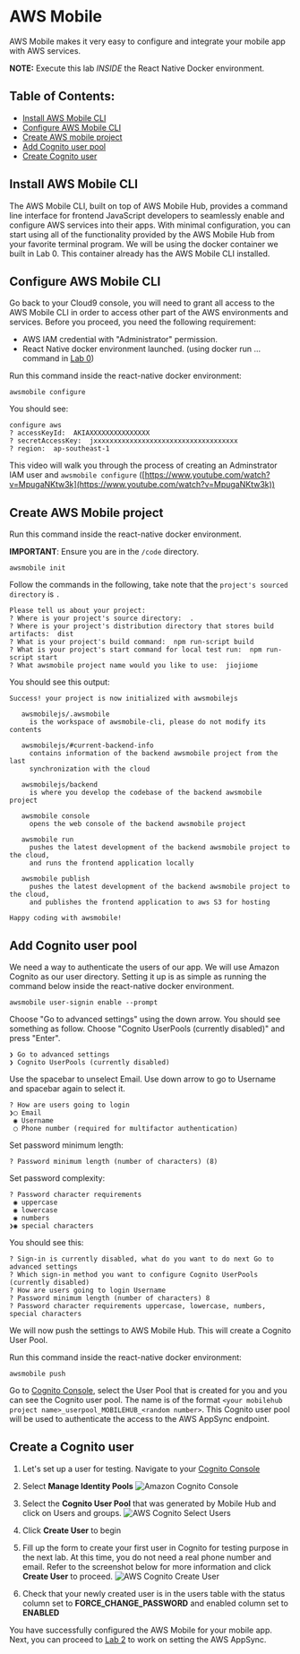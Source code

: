 # AWS Mobile

AWS Mobile makes it very easy to configure and integrate your mobile app with AWS services.

**NOTE:**  Execute this lab *INSIDE* the React Native Docker environment.

## Table of Contents:
* [Install AWS Mobile CLI](#install-aws-mobile-cli)
* [Configure AWS Mobile CLI](#configure-aws-mobile-cli)
* [Create AWS mobile project](#create-aws-mobile-project)
* [Add Cognito user pool](#add-cognito-user-pool)
* [Create Cognito user](#create-a-cognito-user)

## Install AWS Mobile CLI

The AWS Mobile CLI, built on top of AWS Mobile Hub, provides a command line interface for frontend JavaScript developers to seamlessly enable and configure AWS services into their apps. With minimal configuration, you can start using all of the functionality provided by the AWS Mobile Hub from your favorite terminal program. We will be using the docker container we built in Lab 0. This container already has the AWS Mobile CLI installed.


## Configure AWS Mobile CLI

Go back to your Cloud9 console, you will need to grant all access to the AWS Mobile CLI in order to access other part of the AWS environments and services. Before you proceed, you need the following requirement:
* AWS IAM credential with "Administrator" permission.
* React Native docker environment launched. (using docker run ... command in [Lab 0](../setup/))

Run this command inside the react-native docker environment:
```
awsmobile configure
```

You should see:
```
configure aws
? accessKeyId:  AKIAXXXXXXXXXXXXXXX
? secretAccessKey:  jxxxxxxxxxxxxxxxxxxxxxxxxxxxxxxxxxxxx
? region:  ap-southeast-1
```

This video will walk you through the process of creating an Adminstrator IAM user and `awsmobile configure` ([https://www.youtube.com/watch?v=MpugaNKtw3k](https://www.youtube.com/watch?v=MpugaNKtw3k))

## Create AWS Mobile project

Run this command inside the react-native docker environment. 

**IMPORTANT**: Ensure you are in the ```/code``` directory.
```
awsmobile init
```

Follow the commands in the following, take note that the `project's sourced directory` is ``.`` 
```
Please tell us about your project:
? Where is your project's source directory:  .
? Where is your project's distribution directory that stores build artifacts:  dist
? What is your project's build command:  npm run-script build
? What is your project's start command for local test run:  npm run-script start
? What awsmobile project name would you like to use:  jiojiome
```

You should see this output:
```
Success! your project is now initialized with awsmobilejs

   awsmobilejs/.awsmobile
     is the workspace of awsmobile-cli, please do not modify its contents

   awsmobilejs/#current-backend-info
     contains information of the backend awsmobile project from the last
     synchronization with the cloud

   awsmobilejs/backend
     is where you develop the codebase of the backend awsmobile project

   awsmobile console
     opens the web console of the backend awsmobile project

   awsmobile run
     pushes the latest development of the backend awsmobile project to the cloud,
     and runs the frontend application locally

   awsmobile publish
     pushes the latest development of the backend awsmobile project to the cloud,
     and publishes the frontend application to aws S3 for hosting

Happy coding with awsmobile!
```

## Add Cognito user pool

We need a way to authenticate the users of our app. We will use Amazon Cognito as our user directory. Setting it up is as simple as running the command below inside the react-native docker environment.
```
awsmobile user-signin enable --prompt
```

Choose "Go to advanced settings" using the down arrow. You should see something as follow. Choose "Cognito UserPools (currently disabled)" and press "Enter".
```
❯ Go to advanced settings
❯ Cognito UserPools (currently disabled)
```

Use the spacebar to unselect Email. Use down arrow to go to Username and spacebar again to select it.
```
? How are users going to login
❯◯ Email
 ◉ Username
 ◯ Phone number (required for multifactor authentication)
```

Set password minimum length:
```
? Password minimum length (number of characters) (8)
```

Set password complexity:
```
? Password character requirements
 ◉ uppercase
 ◉ lowercase
 ◉ numbers
❯◉ special characters
```

You should see this:
```
? Sign-in is currently disabled, what do you want to do next Go to advanced settings
? Which sign-in method you want to configure Cognito UserPools (currently disabled)
? How are users going to login Username
? Password minimum length (number of characters) 8
? Password character requirements uppercase, lowercase, numbers, special characters
```

We will now push the settings to AWS Mobile Hub. This will create a Cognito User Pool.

Run this command inside the react-native docker environment:
```
awsmobile push
```

Go to [Cognito Console](https://ap-southeast-1.console.aws.amazon.com/cognito/users?region=ap-southeast-1), select the User Pool that is created for you and you can see the Cognito user pool. The name is of the format `<your mobilehub project name>_userpool_MOBILEHUB_<random number>`. This Cognito user pool will be used to authenticate the access to the AWS AppSync endpoint.

## Create a Cognito user
1. Let's set up a user for testing. Navigate to your [Cognito Console](https://console.aws.amazon.com/cognito/home)

2. Select **Manage Identity Pools**
![Amazon Cognito Console](images/amazon-cognito.png)

3. Select the **Cognito User Pool** that was generated by Mobile Hub and click on Users and groups.
![AWS Cognito Select Users](images/aws-cognito-select-users-groups.png)

4. Click **Create User** to begin

5. Fill up the form to create your first user in Cognito for testing purpose in the next lab. At this time, you do not need a real phone number and email. Refer to the screenshot below for more information and click **Create User** to proceed.
![AWS Cognito Create User](images/aws-cognito-create-user.png)

6. Check that your newly created user is in the users table with the status column set to **FORCE_CHANGE_PASSWORD** and enabled column set to **ENABLED**

You have successfully configured the AWS Mobile for your mobile app. Next, you can proceed to [Lab 2](../appsync) to work on setting the AWS AppSync.